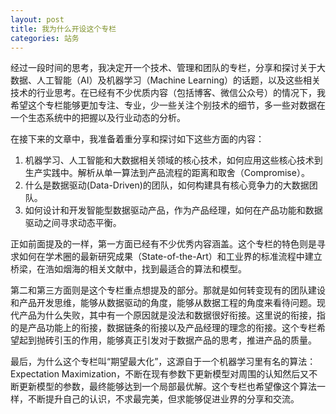 ```yaml
---
layout: post
title: 我为什么开设这个专栏
categories: 站务
---
```

经过一段时间的思考，我决定开一个技术、管理和团队的专栏，分享和探讨关于大数据、人工智能（AI）及机器学习（Machine Learning）的话题，以及这些相关技术的行业思考。在已经有不少优质内容（包括博客、微信公众号）的情况下，我希望这个专栏能够更加专注、专业，少一些关注个别技术的细节，多一些对数据在一个生态系统中的把握以及行业动态的分析。

在接下来的文章中，我准备着重分享和探讨如下这些方面的内容：

1. 机器学习、人工智能和大数据相关领域的核心技术，如何应用这些核心技术到生产实践中。解析从单一算法到产品流程的距离和取舍（Compromise）。
1. 什么是数据驱动(Data-Driven)的团队，如何构建具有核心竞争力的大数据团队。
1. 如何设计和开发智能型数据驱动产品，作为产品经理，如何在产品功能和数据驱动之间寻求动态平衡。

正如前面提及的一样，第一方面已经有不少优秀内容涵盖。这个专栏的特色则是寻求如何在学术圈的最新研究成果（State-of-the-Art）和工业界的标准流程中建立桥梁，在浩如烟海的相关文献中，找到最适合的算法和模型。

第二和第三方面则是这个专栏重点想提及的部分。那就是如何转变现有的团队建设和产品开发思维，能够从数据驱动的角度，能够从数据工程的角度来看待问题。现代产品为什么失败，其中有一个原因就是没法和数据很好衔接。这里说的衔接，指的是产品功能上的衔接，数据链条的衔接以及产品经理的理念的衔接。这个专栏希望起到抛砖引玉的作用，能够真正引发对于数据产品的思考，推进产品的质量。

最后，为什么这个专栏叫“期望最大化”，这源自于一个机器学习里有名的算法：Expectation Maximization，不断在现有参数下更新模型对周围的认知然后又不断更新模型的参数，最终能够达到一个局部最优解。这个专栏也希望像这个算法一样，不断提升自己的认识，不求最完美，但求能够促进业界的分享和交流。
